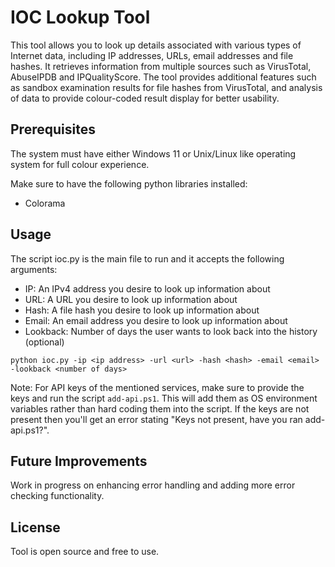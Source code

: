 # IOC Lookup Tool 

This tool allows you to look up details associated with various types of Internet data, including IP addresses, URLs, email addresses and file hashes. It retrieves information from multiple sources such as VirusTotal, AbuseIPDB and IPQualityScore. The tool provides additional features such as sandbox examination results for file hashes from VirusTotal, and analysis of data to provide colour-coded result display for better usability.  

## Prerequisites 
The system must have either Windows 11 or Unix/Linux like operating system for full colour experience.

Make sure to have the following python libraries installed:
- Colorama

## Usage 

The script ioc.py is the main file to run and it accepts the following arguments: 

- IP: An IPv4 address you desire to look up information about
- URL: A URL you desire to look up information about
- Hash: A file hash you desire to look up information about
- Email: An email address you desire to look up information about
- Lookback: Number of days the user wants to look back into the history (optional)
 
```
python ioc.py -ip <ip address> -url <url> -hash <hash> -email <email> -lookback <number of days>
```
Note: For API keys of the mentioned services, make sure to provide the keys and run the script `add-api.ps1`. This will add them as OS environment variables rather than hard coding them into the script.
If the keys are not present then you'll get an error stating "Keys not present, have you ran add-api.ps1?". 

## Future Improvements 
Work in progress on enhancing error handling and adding more error checking functionality. 

## License 
Tool is open source and free to use. 
